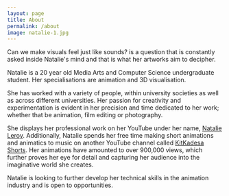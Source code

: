 ```yaml
---
layout: page
title: About
permalink: /about
image: natalie-1.jpg
---
```


Can we make visuals feel just like sounds? is a question that is constantly asked inside Natalie's mind and that is what her artworks aim to decipher.

Natalie is a 20 year old Media Arts and Computer Science undergraduate student. Her specialisations are animation and 3D visualisation. 

She has worked with a variety of people, within university societies as well as across different universities. Her passion for creativity and experimentation is evident in her precision and time dedicated to her work; whether that be animation, film editing or photography.

She displays her professional work on her YouTube under her name, [Natalie Leroy](https://www.youtube.com/channel/UC1Gjm6yx2yt7ZeQ9Le6HaqQ). Additionally, Natalie spends her free time making short animations and animatics to music on another YouTube channel called [KitKadesa Shorts](https://www.youtube.com/@kitkadesasshorts/shorts). Her animations have amounted to over 900,000 views, which further proves her eye for detail and capturing her audience into the imaginative world she creates.

Natalie is looking to further develop her technical skills in the animation industry and is open to opportunities.